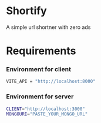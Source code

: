# Shortify
A simple url shortner with zero ads

# Requirements

### Environment for client
```sh
VITE_API = "http://localhost:8000"
```

### Environment for server
```sh
CLIENT="http://localhost:3000"
MONGOURI="PASTE_YOUR_MONGO_URL"
```
